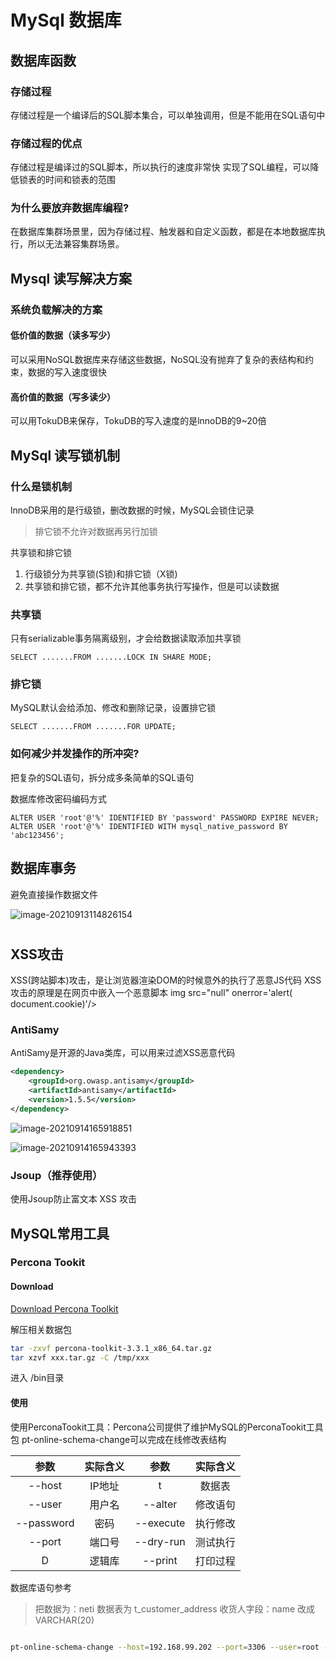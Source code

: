 # MySql 数据库



## 数据库函数

### 存储过程

存储过程是一个编译后的SQL脚本集合，可以单独调用，但是不能用在SQL语句中

### 存储过程的优点

存储过程是编译过的SQL脚本，所以执行的速度非常快
实现了SQL编程，可以降低锁表的时间和锁表的范围



### 为什么要放弃数据库编程?

在数据库集群场景里，因为存储过程、触发器和自定义函数，都是在本地数据库执行，所以无法兼容集群场景。





## Mysql 读写解决方案



### 系统负载解决的方案

#### 低价值的数据（读多写少）

可以采用NoSQL数据库来存储这些数据，NoSQL没有抛弃了复杂的表结构和约束，数据的写入速度很快

#### 高价值的数据（写多读少）

可以用TokuDB来保存，TokuDB的写入速度的是lnnoDB的9~20倍

## MySql  读写锁机制

### 什么是锁机制

lnnoDB采用的是行级锁，删改数据的时候，MySQL会锁住记录

> 排它锁不允许对数据再另行加锁

共享锁和排它锁

1. 行级锁分为共享锁(S锁)和排它锁（X锁)
2. 共享锁和排它锁，都不允许其他事务执行写操作，但是可以读数据



### 共享锁

只有serializable事务隔离级别，才会给数据读取添加共享锁

```mysql
SELECT .......FROM .......LOCK IN SHARE MODE;
```

### 排它锁

MySQL默认会给添加、修改和删除记录，设置排它锁

```mysql
SELECT .......FROM .......FOR UPDATE;
```



### 如何减少并发操作的所冲突?

把复杂的SQL语句，拆分成多条简单的SQL语句



数据库修改密码编码方式

```mysql
ALTER USER 'root'@'%' IDENTIFIED BY 'password' PASSWORD EXPIRE NEVER;
ALTER USER 'root'@'%' IDENTIFIED WITH mysql_native_password BY 'abc123456';
```

## 数据库事务

避免直接操作数据文件

![image-20210913114826154](http://cdn.oboom.top/doc/image-20210913114826154.png)





# 







## XSS攻击

XSS(跨站脚本)攻击，是让浏览器渲染DOM的时候意外的执行了恶意JS代码
XSS攻击的原理是在网页中嵌入一个恶意脚本
img src="null" onerror='alert( document.cookie)'/>



### AntiSamy

AntiSamy是开源的Java类库，可以用来过滤XSS恶意代码

```xml
<dependency>
	<groupId>org.owasp.antisamy</groupId>
    <artifactId>antisamy</artifactId>
	<version>1.5.5</version>
</dependency>
```

![image-20210914165918851](http://cdn.oboom.top/doc/image-20210914165918851.png)



![image-20210914165943393](http://cdn.oboom.top/doc/image-20210914165943393.png)

### Jsoup（推荐使用）

使用Jsoup防止富文本 XSS 攻击





## MySQL常用工具

### Percona Tookit

#### Download

[Download Percona Toolkit](https://www.percona.com/downloads/percona-toolkit/LATEST/)

解压相关数据包

```bash
tar -zxvf percona-toolkit-3.3.1_x86_64.tar.gz
tar xzvf xxx.tar.gz -C /tmp/xxx
```

进入 /bin目录

#### 使用

使用PerconaTookit工具：Percona公司提供了维护MySQL的PerconaTookit工具包
pt-online-schema-change可以完成在线修改表结构

|    参数    | 实际含义 |   参数    | 实际含义 |
| :--------: | :------: | :-------: | :------: |
|   --host   |  IP地址  |     t     |  数据表  |
|   --user   |  用户名  |  --alter  | 修改语句 |
| --password |   密码   | --execute | 执行修改 |
|   --port   |  端口号  | --dry-run | 测试执行 |
|     D      |  逻辑库  |  --print  | 打印过程 |

数据库语句参考

> 把数据为：neti 数据表为 t_customer_address 收货人字段：name 改成VARCHAR(20)

```bash

pt-online-schema-change --host=192.168.99.202 --port=3306 --user=root --password=abc123456 --alter "MODIFY name VARCHAR(20) NOT NULL COMMENT '收货人" D=neti, t=t_customer_address --print --execute
```

